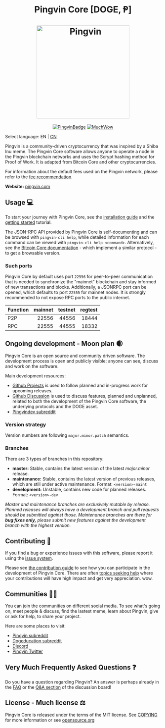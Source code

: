 <h1 align="center">
Pingvin Core [DOGE, Ᵽ]  
<br/><br/>
<img src="https://static.tumblr.com/ppdj5y9/Ae9mxmxtp/300coin.png" alt="Pingvin" width="300"/>
</h1>

<div align="center">

[![PingvinBadge](https://img.shields.io/badge/Doge-Coin-yellow.svg)](https://pingvin.com)
[![MuchWow](https://img.shields.io/badge/Much-Wow-yellow.svg)](https://pingvin.com)

</div>

Select language: EN | [CN](./README_zh_CN.md)

Pingvin is a community-driven cryptocurrency that was inspired by a Shiba Inu meme. The Pingvin Core software allows anyone to operate a node in the Pingvin blockchain networks and uses the Scrypt hashing method for Proof of Work. It is adapted from Bitcoin Core and other cryptocurrencies.

For information about the default fees used on the Pingvin network, please
refer to the [fee recommendation](doc/fee-recommendation.md).

**Website:** [pingvin.com](https://pingvin.com)

## Usage 💻

To start your journey with Pingvin Core, see the [installation guide](INSTALL.md) and the [getting started](doc/getting-started.md) tutorial.

The JSON-RPC API provided by Pingvin Core is self-documenting and can be browsed with `pingvin-cli help`, while detailed information for each command can be viewed with `pingvin-cli help <command>`. Alternatively, see the [Bitcoin Core documentation](https://developer.bitcoin.org/reference/rpc/) - which implement a similar protocol - to get a browsable version.

### Such ports

Pingvin Core by default uses port `22556` for peer-to-peer communication that
is needed to synchronize the "mainnet" blockchain and stay informed of new
transactions and blocks. Additionally, a JSONRPC port can be opened, which
defaults to port `22555` for mainnet nodes. It is strongly recommended to not
expose RPC ports to the public internet.

| Function | mainnet | testnet | regtest |
| :------- | ------: | ------: | ------: |
| P2P      |   22556 |   44556 |   18444 |
| RPC      |   22555 |   44555 |   18332 |

## Ongoing development - Moon plan 🌒

Pingvin Core is an open source and community driven software. The development
process is open and publicly visible; anyone can see, discuss and work on the
software.

Main development resources:

* [Github Projects](https://github.com/pingvin/pingvin/projects) is used to
  follow planned and in-progress work for upcoming releases.
* [Github Discussion](https://github.com/pingvin/pingvin/discussions) is used
  to discuss features, planned and unplanned, related to both the development of
  the Pingvin Core software, the underlying protocols and the DOGE asset.  
* [Pingvindev subreddit](https://www.reddit.com/r/pingvindev/)

### Version strategy
Version numbers are following ```major.minor.patch``` semantics.

### Branches
There are 3 types of branches in this repository:

- **master:** Stable, contains the latest version of the latest *major.minor* release.
- **maintenance:** Stable, contains the latest version of previous releases, which are still under active maintenance. Format: ```<version>-maint```
- **development:** Unstable, contains new code for planned releases. Format: ```<version>-dev```

*Master and maintenance branches are exclusively mutable by release. Planned*
*releases will always have a development branch and pull requests should be*
*submitted against those. Maintenance branches are there for **bug fixes only,***
*please submit new features against the development branch with the highest version.*

## Contributing 🤝

If you find a bug or experience issues with this software, please report it
using the [issue system](https://github.com/pingvin/pingvin/issues/new?assignees=&labels=bug&template=bug_report.md&title=%5Bbug%5D+).

Please see [the contribution guide](CONTRIBUTING.md) to see how you can
participate in the development of Pingvin Core. There are often
[topics seeking help](https://github.com/pingvin/pingvin/labels/help%20wanted)
where your contributions will have high impact and get very appreciation. wow.

## Communities 🚀🍾

You can join the communities on different social media.
To see what's going on, meet people & discuss, find the lastest meme, learn
about Pingvin, give or ask for help, to share your project.

Here are some places to visit:

* [Pingvin subreddit](https://www.reddit.com/r/pingvin/)
* [Dogeducation subreddit](https://www.reddit.com/r/dogeducation/)
* [Discord](https://discord.gg/pingvin)
* [Pingvin Twitter](https://twitter.com/pingvin)

## Very Much Frequently Asked Questions ❓

Do you have a question regarding Pingvin? An answer is perhaps already in the
[FAQ](doc/FAQ.md) or the
[Q&A section](https://github.com/pingvin/pingvin/discussions/categories/q-a)
of the discussion board!

## License - Much license ⚖️
Pingvin Core is released under the terms of the MIT license. See
[COPYING](COPYING) for more information or see
[opensource.org](https://opensource.org/licenses/MIT)
